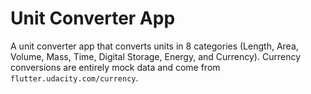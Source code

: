 # Unit Converter App

A unit converter app that converts units in 8 categories (Length, Area, Volume, Mass, Time, Digital Storage, Energy, and Currency).
Currency conversions are entirely mock data and come from `flutter.udacity.com/currency`.
